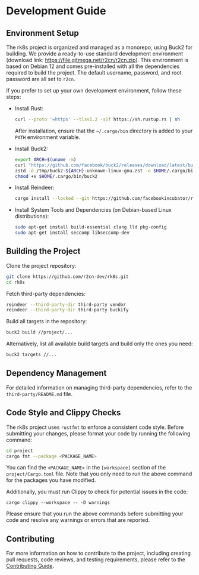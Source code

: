 # Development Guide

## Environment Setup

The rk8s project is organized and managed as a monorepo, using Buck2 for building. We provide a ready-to-use standard development environment (download link: https://file.gitmega.net/r2cn/r2cn.zip). This environment is based on Debian 12 and comes pre-installed with all the dependencies required to build the project. The default username, password, and root password are all set to `r2cn`.

If you prefer to set up your own development environment, follow these steps:

- Install Rust:

  ```bash
  curl --proto '=https' --tlsv1.2 -sSf https://sh.rustup.rs | sh
  ```

  After installation, ensure that the `~/.cargo/bin` directory is added to your `PATH` environment variable.

- Install Buck2:

  ```bash
  export ARCH=$(uname -m) 
  curl "https://github.com/facebook/buck2/releases/download/latest/buck2-${ARCH}-unknown-linux-gnu.zst" --output /tmp/buck2-${ARCH}-unknown-linux-gnu.zst --location
  zstd -d /tmp/buck2-${ARCH}-unknown-linux-gnu.zst -o $HOME/.cargo/bin/buck2
  chmod +x $HOME/.cargo/bin/buck2
  ```

- Install Reindeer:

  ```bash
  cargo install --locked --git https://github.com/facebookincubator/reindeer reindeer
  ```

- Install System Tools and Dependencies (on Debian-based Linux distributions):

  ```bash
  sudo apt-get install build-essential clang lld pkg-config
  sudo apt-get install seccomp libseccomp-dev
  ```

## Building the Project

Clone the project repository:

```bash
git clone https://github.com/r2cn-dev/rk8s.git
cd rk8s
```

Fetch third-party dependencies:

```bash
reindeer --third-party-dir third-party vendor
reindeer --third-party-dir third-party buckify
```

Build all targets in the repository:

```bash
buck2 build //project/...
```

Alternatively, list all available build targets and build only the ones you need:

```bash
buck2 targets //...
```

## Dependency Management

For detailed information on managing third-party dependencies, refer to the `third-party/README.md` file.

## Code Style and Clippy Checks

The rk8s project uses `rustfmt` to enforce a consistent code style. Before submitting your changes, please format your code by running the following command:

```bash
cd project
cargo fmt --package <PACKAGE_NAME>
```

You can find the `<PACKAGE_NAME>` in the `[workspace]` section of the `project/Cargo.toml` file. Note that you only need to run the above command for the packages you have modified.

Additionally, you must run Clippy to check for potential issues in the code:

```
cargo clippy --workspace -- -D warnings
```

Please ensure that you run the above commands before submitting your code and resolve any warnings or errors that are reported.

## Contributing

For more information on how to contribute to the project, including creating pull requests, code reviews, and testing requirements, please refer to the [Contributing Guide](./contributing.md).